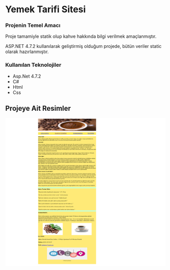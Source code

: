 <div>
  <h1> Yemek Tarifi Sitesi</h1>
  <h3> Projenin Temel Amacı</h3>
  <p> Proje tamamiyle statik olup kahve hakkında bilgi verilmek amaçlanmıştır.</p>
  <p>ASP.NET 4.7.2 kullanılarak geliştirmiş olduğum projede, bütün veriler static olarak hazırlanmıştır.</p>
  <h3> Kullanılan Teknolojiler</h3>
  <ul>
    <li>Asp.Net 4.7.2</li>
    <li>C#</li>
    <li>Html</li>
    <li>Css</li>
  </ul>
  <div>
    <h2> Projeye Ait Resimler</h2>
    <img src="/ProjectScreenShots/localhost_44371_Default.aspx.png" />
  </div>
</div>
